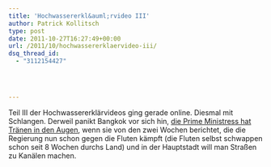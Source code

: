 ```yaml
---
title: 'Hochwassererkl&auml;rvideo III'
author: Patrick Kollitsch
type: post
date: 2011-10-27T16:27:49+00:00
url: /2011/10/hochwassererklaervideo-iii/
dsq_thread_id:
  - "3112154427"




---
```

<div class="media movie">
</div>

Teil <span class="caps">III</span> der Hochwassererkl&auml;rvideos ging gerade online. Diesmal mit Schlangen. Derweil panikt Bangkok vor sich hin, [die Prime Ministress hat Tr&auml;nen in den Augen][1], wenn sie von den zwei Wochen berichtet, die die Regierung nun schon gegen die Fluten k&auml;mpft (die Fluten selbst schwappen schon seit 8 Wochen durchs Land) und in der Hauptstadt will man Stra&szlig;en zu Kan&auml;len machen.

 [1]: http://www.mcot.net/cfcustom/cache_page/286084.html